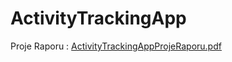 # ActivityTrackingApp

Proje Raporu : 
[ActivityTrackingAppProjeRaporu.pdf](https://github.com/kaanberatt/ActivityTrackingApp/files/10939727/ActivityTrackingAppProjeRaporu.pdf)

